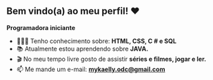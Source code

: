 ## Bem vindo(a) ao meu perfil! ❤️

**Programadora iniciante**

- 👩🏻‍💻 Tenho conhecimento sobre: **HTML, CSS, C # e SQL**
- 📚 Atualmente estou aprendendo sobre **JAVA.**
- 🎬 No meu tempo livre gosto de assistir **séries e filmes, jogar e ler.**
- 📫 Me mande um e-mail: **mykaelly.odc@gmail.com**
